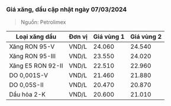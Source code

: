 
### Giá xăng, dầu cập nhật ngày 07/03/2024
> Nguồn: Petrolimex

| Loại xăng dầu     | Đơn vị | Giá vùng 1 | Giá vùng 2 |
|-------------------|--------|------------|------------|
| Xăng RON 95-V     | VND/L  |     24.060 |     24.540 |
| Xăng RON 95-III   | VND/L  |     23.550 |     24.020 |
| Xăng E5 RON 92-II | VND/L  |     22.510 |     22.960 |
| DO 0,001S-V       | VND/L  |     21.460 |     21.880 |
| DO 0,05S-II       | VND/L  |     20.470 |     20.870 |
| Dầu hỏa 2-K       | VND/L  |     20.600 |     21.010 |
